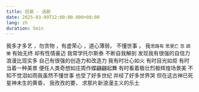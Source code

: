 ```yaml
---
title: 狂飙 - 话剧
date: 2025-03-09T12:00:00.000+08:00
lang: zh
duration: 5min
---
```


我多才多艺 ，勿贪物 ，有虚荣心 ，道心薄弱， 不懂世事 ，
我`思路有` `思里亡` `忽` `疏` `懒` 有始无终 却有性情豪迈
我常学托尔斯泰 不断自我解剖 发现我有很强的自信力
浪漫比现实多 自己有很强的创造力和改造力
我有时壮心如火 有时目光如炬
有时当着一种美景 便任人类奇想如庄周作蝶翩翩起舞
有时看着极壮烈极辉煌场景美 不知不觉泪如雨我虽然不懂世事
也受了好多世纪 并经了好多世界哭 但在这古神已死星神未生的黄昏，
我孜孜的要， 求那片新浪漫主义的乐土
